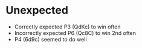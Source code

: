 # Unexpected

* Correctly expected P3 (QdKc) to win often
* Incorrectly expected P6 (Qc8C) to win 2nd often
* P4 (6d9c) seemed to do well
